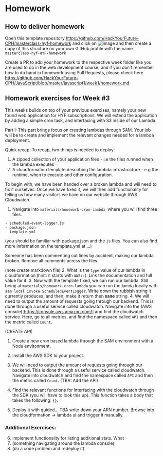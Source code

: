 # Homework

## How to deliver homework

Open this template repository https://github.com/HackYourFuture-CPH/masterclass-hyf-homework and click on ![image](https://user-images.githubusercontent.com/6642037/115988976-3796da80-a5bc-11eb-9184-554a2218b2ae.png) and then create a copy of this structure on your own GitHub profile with the name `masterclass-hyf-HYF-homework`

Create a PR to add your homework to the respective week folder like you are used to do in the web development course, and if you don't remember how to do hand in homework using Pull Requests, please check here https://github.com/HackYourFuture-CPH/JavaScript/blob/master/javascript1/week1/homework.md

## Homework exercises for Week #3
This weeks builds on top of your previous exercises, namely your new found web application for HYF subscriptions. We will extend the application by adding a simple cron task, and interfacing with S3 inside of our Lambda.

Part I:
This part brings focus on creating lambdas through SAM. Your job will be to create and implement the relevant changes needed for a lambda deployment. 

Quick recap: 
To recap, two things is needed to deploy: 
1. A zipped collection of your application files - i.e the files runned when the lambda executes
2. A cloudformation template describing the lambda infrastructure - e.g the runtime, when to execute and other configuration. 

To begin with, we have been handed over a broken lambda and will need to fix it ourselves. Once we have fixed it, we will then add functionality for telling us how many visitors we have on our website through AWS Cloudwatch.

1. Navigate into `materials/homework-cron-lambda`, where you will find three files.

```
- scheduled-event-logger.js
- package.json
- template.yml
```

(you should be familiar with package.json and the .js files. You can also find more information on the template.yml at ...)

Someone has been commenting out lines by accident, making our lambda broken. Remove all comments across the files. 

(note create markdown file)
2. What is the `type` value of our lambda in cloudformation (hint: it starts with `AWS::`). Link the documentation and full value for it. 
3. Now with the template fixed, we can run our lambda. Still being at `materials/homework-cron-lambda` you can run the lamda locally with `sam local invoke ScheduledEventLogger`. Write down the rubbish string it currently produces, and then, make it return then **sane** string. 
4. We will need to output the amount of requests going through our backend. This is done through a useful service called cloudwatch. Navigate into the (AWS console)[https://console.aws.amazon.com/] and find the cloudwatch service. Here, go to all metrics, and find the namespace called `API` and then the metric called `Count`.

(CREATE API)

1. Create a new cron based lambda through the SAM environment with a Node environment.
2. Install the AWS SDK to your project.
3. We will need to output the amount of requests going through our backend. This is done through a useful service called cloudwatch. Navigate into cloudwatch and find the namespace called `API` and then the metric called `Count`. (TBA: Add the API)

4. Find the relevant functions for interfacing with the cloudwatch through the SDK (you will have to look this up). This function takes a body that takes the following: `{}`.

5. Deploy it with guided... TBA write down your ARN number. Browse into the cloudformation -> lambda ui and trigger it manually. 

### Additional Exercises:

6. Implement functionality for listing additional stats. What
7. (something navigating around the lambda console)
8. (do a code problem and redeploy it)
